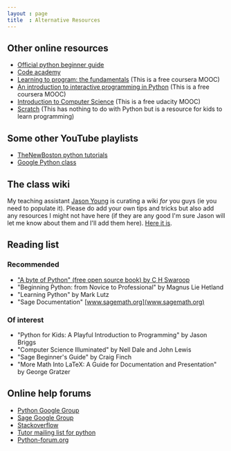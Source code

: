 ```yaml
---
layout : page
title  : Alternative Resources
---
```


## Other online resources

- [Official python beginner guide](https://wiki.python.org/moin/BeginnersGuide)
- [Code academy](http://www.codecademy.com/tracks/python)
- [Learning to program: the fundamentals](https://www.coursera.org/course/programming1) (This is a free coursera MOOC)
- [An introduction to interactive programming in Python](https://www.coursera.org/course/interactivepython) (This is a free coursera MOOC)
- [Introduction to Computer Science](https://www.udacity.com/course/cs101) (This is a free udacity MOOC)
- [Scratch](http://scratch.mit.edu/) (This has nothing to do with Python but is a resource for kids to learn programming)

## Some other YouTube playlists

- [TheNewBoston python tutorials](http://www.youtube.com/watch?v=4Mf0h3HphEA&list=PL4E68ACF14ABB47AC)
- [Google Python class](http://www.youtube.com/watch?v=tKTZoB2Vjuk&list=PL61E606149255B362)

## The class wiki

My teaching assistant [Jason Young](https://plus.google.com/u/0/104243854554833157722/posts) is curating a wiki *for* you guys (ie you need to populate it). Please do add your own tips and tricks but also add any resources I might not have here (if they are any good I'm sure Jason will let me know about them and I'll add them here). [Here it is](https://github.com/drvinceknight/Computing_for_mathematics/wiki).

## Reading list

### Recommended

- ["A byte of Python" (free open source book) by C H Swaroop](http://swaroopch.com/notes/python/)
- "Beginning Python: from Novice to Professional" by Magnus Lie Hetland
- "Learning Python" by Mark Lutz
- "Sage Documentation" [www.sagemath.org](www.sagemath.org)

### Of interest

- "Python for Kids: A Playful Introduction to Programming" by Jason Briggs
- "Computer Science Illuminated" by Nell Dale and John Lewis
- "Sage Beginner's Guide" by Craig Finch
- "More Math Into LaTeX: A Guide for Documentation and Presentation" by George Gratzer

## Online help forums

- [Python Google Group](https://groups.google.com/forum/#!forum/comp.lang.python)
- [Sage Google Group](https://groups.google.com/forum/#!forum/sage-support)
- [Stackoverflow](http://stackoverflow.com/)
- [Tutor mailing list for python](https://mail.python.org/mailman/listinfo/tutor)
- [Python-forum.org](http://python-forum.org/)
